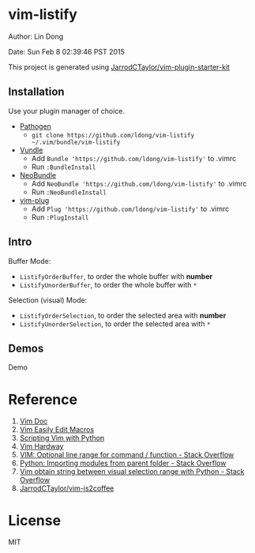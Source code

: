 # vim-listify

Author: Lin Dong

Date: Sun Feb  8 02:39:46 PST 2015

This project is generated using [JarrodCTaylor/vim-plugin-starter-kit](https://github.com/JarrodCTaylor/vim-plugin-starter-kit)

## Installation

Use your plugin manager of choice.

- [Pathogen](https://github.com/tpope/vim-pathogen)
  - `git clone https://github.com/ldong/vim-listify ~/.vim/bundle/vim-listify`
- [Vundle](https://github.com/gmarik/vundle)
  - Add `Bundle 'https://github.com/ldong/vim-listify'` to .vimrc
  - Run `:BundleInstall`
- [NeoBundle](https://github.com/Shougo/neobundle.vim)
  - Add `NeoBundle 'https://github.com/ldong/vim-listify'` to .vimrc
  - Run `:NeoBundleInstall`
- [vim-plug](https://github.com/junegunn/vim-plug)
  - Add `Plug 'https://github.com/ldong/vim-listify'` to .vimrc
  - Run `:PlugInstall`

## Intro

Buffer Mode:

  * `ListifyOrderBuffer`, to order the whole buffer with **number**
  * `ListifyUnorderBuffer`, to order the whole buffer with `*`

Selection (visual) Mode:

  * `ListifyOrderSelection`, to order the selected area with **number**
  * `ListifyUnorderSelection`, to order the selected area with `*`

## Demos

Demo <TODO>

# Reference

1. [Vim Doc](http://vimdoc.sourceforge.net/htmldoc/if_pyth.html#python-buffer)
2. [Vim Easily Edit Macros](http://www.jarrodctaylor.com/posts/Vim-Easily-Edit-Macros/)
3. [Scripting Vim with Python](http://orestis.gr/blog/2008/08/10/scripting-vim-with-python/)
4. [Vim Hardway](http://learnvimscriptthehardway.stevelosh.com/chapters/23.html)
5. [VIM: Optional line range for command / function - Stack Overflow](http://stackoverflow.com/questions/16164518/vim-optional-line-range-for-command-function)
6. [Python: Importing modules from parent folder - Stack Overflow](https://stackoverflow.com/questions/714063/python-importing-modules-from-parent-folder/11158224#11158224)
7. [Vim obtain string between visual selection range with Python - Stack Overflow](http://stackoverflow.com/questions/18165973/vim-obtain-string-between-visual-selection-range-with-python)
8. [JarrodCTaylor/vim-js2coffee](https://github.com/JarrodCTaylor/vim-js2coffee)

# License
MIT
